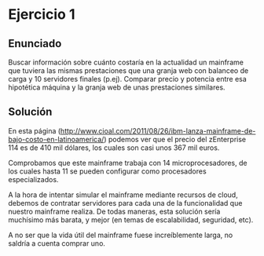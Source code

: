 # Ejercicio 1

## Enunciado

Buscar información sobre cuánto costaría en la actualidad un mainframe que tuviera las mismas prestaciones que una granja web con  balanceo de carga y 10 servidores finales (p.ej). Comparar precio y potencia entre esa hipotética máquina y la granja web de unas prestaciones similares.

## Solución

En esta página (http://www.cioal.com/2011/08/26/ibm-lanza-mainframe-de-bajo-costo-en-latinoamerica/) podemos ver que el precio del  zEnterprise 114 es de 410 mil dólares, los cuales son casi unos 367 mil euros.

Comprobamos que este mainframe trabaja con 14 microprocesadores, de los cuales hasta 11 se pueden configurar como procesadores especializados.

A la hora de intentar simular el mainframe mediante recursos de cloud, debemos de contratar servidores para cada una de la funcionalidad que nuestro mainframe realiza. De todas maneras, esta solución sería muchísimo más barata, y mejor (en temas de escalabilidad, seguridad, etc).

A no ser que la vida útil del mainframe fuese increíblemente larga, no saldría a cuenta comprar uno.
